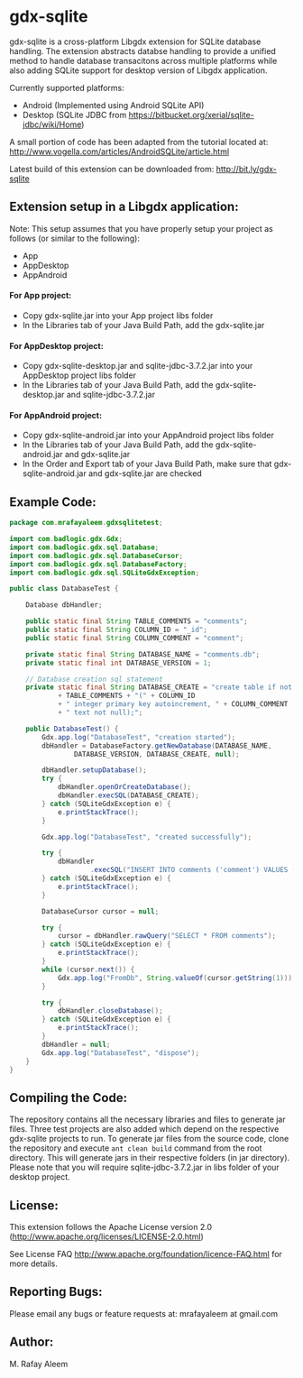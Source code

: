 # gdx-sqlite

gdx-sqlite is a cross-platform Libgdx extension for SQLite database handling. The extension abstracts databse handling to provide a unified method to handle database transacitons across multiple platforms while also adding SQLite support for desktop version of Libgdx application.

Currently supported platforms:
- Android (Implemented using Android SQLite API)
- Desktop (SQLite JDBC from https://bitbucket.org/xerial/sqlite-jdbc/wiki/Home)

A small portion of code has been adapted from the tutorial located at:  http://www.vogella.com/articles/AndroidSQLite/article.html 

Latest build of this extension can be downloaded from: http://bit.ly/gdx-sqlite

## Extension setup in a Libgdx application:

Note: This setup assumes that you have properly setup your project as follows (or similar to the following):
 - App
 - AppDesktop
 - AppAndroid

#### For App project:
 - Copy gdx-sqlite.jar into your App project libs folder
 - In the Libraries tab of your Java Build Path, add the gdx-sqlite.jar

#### For AppDesktop project:
 - Copy gdx-sqlite-desktop.jar and sqlite-jdbc-3.7.2.jar into your AppDesktop project libs folder
 - In the Libraries tab of your Java Build Path, add the gdx-sqlite-desktop.jar and sqlite-jdbc-3.7.2.jar

#### For AppAndroid project:
 - Copy gdx-sqlite-android.jar into your AppAndroid project libs folder
 - In the Libraries tab of your Java Build Path, add the gdx-sqlite-android.jar and gdx-sqlite.jar
 - In the Order and Export tab of your Java Build Path, make sure that gdx-sqlite-android.jar and gdx-sqlite.jar are checked

## Example Code:
```java
package com.mrafayaleem.gdxsqlitetest;

import com.badlogic.gdx.Gdx;
import com.badlogic.gdx.sql.Database;
import com.badlogic.gdx.sql.DatabaseCursor;
import com.badlogic.gdx.sql.DatabaseFactory;
import com.badlogic.gdx.sql.SQLiteGdxException;

public class DatabaseTest {

	Database dbHandler;

	public static final String TABLE_COMMENTS = "comments";
	public static final String COLUMN_ID = "_id";
	public static final String COLUMN_COMMENT = "comment";

	private static final String DATABASE_NAME = "comments.db";
	private static final int DATABASE_VERSION = 1;

	// Database creation sql statement
	private static final String DATABASE_CREATE = "create table if not exists "
			+ TABLE_COMMENTS + "(" + COLUMN_ID
			+ " integer primary key autoincrement, " + COLUMN_COMMENT
			+ " text not null);";

	public DatabaseTest() {
		Gdx.app.log("DatabaseTest", "creation started");
		dbHandler = DatabaseFactory.getNewDatabase(DATABASE_NAME,
				DATABASE_VERSION, DATABASE_CREATE, null);

		dbHandler.setupDatabase();
		try {
			dbHandler.openOrCreateDatabase();
			dbHandler.execSQL(DATABASE_CREATE);
		} catch (SQLiteGdxException e) {
			e.printStackTrace();
		}

		Gdx.app.log("DatabaseTest", "created successfully");

		try {
			dbHandler
					.execSQL("INSERT INTO comments ('comment') VALUES ('This is a test comment')");
		} catch (SQLiteGdxException e) {
			e.printStackTrace();
		}

		DatabaseCursor cursor = null;

		try {
			cursor = dbHandler.rawQuery("SELECT * FROM comments");
		} catch (SQLiteGdxException e) {
			e.printStackTrace();
		}
		while (cursor.next()) {
			Gdx.app.log("FromDb", String.valueOf(cursor.getString(1)));
		}

		try {
			dbHandler.closeDatabase();
		} catch (SQLiteGdxException e) {
			e.printStackTrace();
		}
		dbHandler = null;
		Gdx.app.log("DatabaseTest", "dispose");
	}
}
```

## Compiling the Code:
The repository contains all the necessary libraries and files to generate jar files. Three test projects are also added which depend on the respective gdx-sqlite projects to run. To generate jar files from the source code, clone the repository and execute ```ant clean build``` command from the root directory. This will generate jars in their respective folders (in jar directory). Please note that you will require sqlite-jdbc-3.7.2.jar in libs folder of your desktop project.

## License:
This extension follows the Apache License version 2.0 (http://www.apache.org/licenses/LICENSE-2.0.html)

See License FAQ http://www.apache.org/foundation/licence-FAQ.html for more details.

## Reporting Bugs:
Please email any bugs or feature requests at: mrafayaleem at gmail.com

## Author:
M. Rafay Aleem
